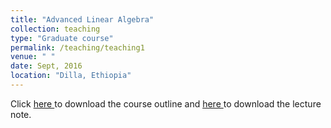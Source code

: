 ```yaml
---
title: "Advanced Linear Algebra"
collection: teaching
type: "Graduate course"
permalink: /teaching/teaching1
venue: " "
date: Sept, 2016 
location: "Dilla, Ethiopia"
---
```


Click <a href="https://dkboku.github.io/files/AdvLAcourseoutline.pdf"> here </a> to download the course outline and <a href="https://dkboku.github.io/files/chapter1.pdf"> here </a>  to download the lecture note. 
